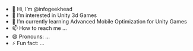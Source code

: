 - 👋 Hi, I’m @infogeekhead
- 👀 I’m interested in Unity 3d Games
- 🌱 I’m currently learning Advanced Mobile Optimization for Unity Games
- 📫 How to reach me ...
- 😄 Pronouns: ...
- ⚡ Fun fact: ...

<!---
infogeekhead/infogeekhead is a ✨ special ✨ repository because its `README.md` (this file) appears on your GitHub profile.
You can click the Preview link to take a look at your changes.
--->
